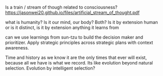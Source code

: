 Is a train / stream of though related to consciousness?
https://jasonwei20.github.io/files/artificial_stream_of_thought.pdf

what is humanity? Is it our mind, our body? Both? Is it by extension human or is it distinct, is it by extension anything it learns from

can we use learnings from sun-tzu to build the decision maker and prioritizer. Apply strategic principles across strategic plans with context awareness.

Time and history as we know it are the only times that ever will exist, because all we have is what we record. Its like evolution beyond natural selection. Evolution by intelligent selection?